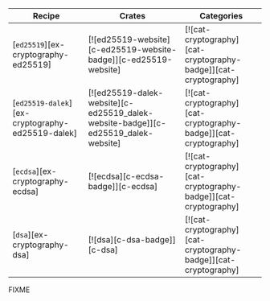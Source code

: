 | Recipe | Crates | Categories |
|--------|--------|------------|
| [`ed25519`][ex-cryptography-ed25519] | [![ed25519-website][c-ed25519-website-badge]][c-ed25519-website] | [![cat-cryptography][cat-cryptography-badge]][cat-cryptography] |
| [`ed25519-dalek`][ex-cryptography-ed25519-dalek] | [![ed25519-dalek-website][c-ed25519_dalek-website-badge]][c-ed25519_dalek-website] | [![cat-cryptography][cat-cryptography-badge]][cat-cryptography] |
| [`ecdsa`][ex-cryptography-ecdsa] | [![ecdsa][c-ecdsa-badge]][c-ecdsa] | [![cat-cryptography][cat-cryptography-badge]][cat-cryptography] |
| [`dsa`][ex-cryptography-dsa] | [![dsa][c-dsa-badge]][c-dsa] | [![cat-cryptography][cat-cryptography-badge]][cat-cryptography] |

<div class="hidden">
FIXME
</div>
